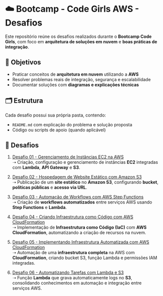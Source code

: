 # ☁️ Bootcamp - Code Girls AWS - Desafios 

Este repositório reúne os desafios realizados durante o **Bootcamp Code Girls**, com foco em **arquitetura de soluções em nuvem** e **boas práticas de integração**.  

## 🎯 Objetivos
- Praticar conceitos de **arquitetura em nuvem** utilizando a **AWS**  
- Resolver problemas reais de integração, segurança e escalabilidade  
- Documentar soluções com **diagramas e explicações técnicas**  

## 🗂 Estrutura
Cada desafio possui sua própria pasta, contendo:
- `README.md` com explicação do problema e solução proposta  
- Código ou scripts de apoio (quando aplicável)  

## 📑 Desafios

1. [Desafio 01 - Gerenciamento de Instâncias EC2 na AWS](./desafios/desafio01/README.md)  
   ➝ Criação, configuração e gerenciamento de instâncias **EC2** integradas com **Lambda**, **API Gateway** e **S3**.

2. [Desafio 02 - Hospedagem de Website Estático com Amazon S3](./desafios/desafio02/README.md)  
   ➝ Publicação de um **site estático** no **Amazon S3**, configurando **bucket**, **políticas públicas** e **acesso via URL**.

3. [Desafio 03 - Automação de Workflows com AWS Step Functions](./desafios/desafio03/README.md)  
   ➝ Criação de **workflows automatizados** entre serviços AWS usando **Step Functions** e **Lambda**.

4. [Desafio 04 - Criando Infraestrutura como Código com AWS CloudFormation](./desafios/desafio04/README.md)  
   ➝ Implementação de **Infraestrutura como Código (IaC)** com **AWS CloudFormation**, automatizando a criação de recursos na nuvem.

5. [Desafio 05 - Implementando Infraestrutura Automatizada com AWS CloudFormation](./desafios/desafio05/README.md)  
   ➝ Automação de uma **infraestrutura completa** na AWS com **CloudFormation**, criando bucket S3, função Lambda e permissões IAM integradas.

6. [Desafio 06 - Automatizando Tarefas com Lambda e S3](./desafios/desafio06/README.md)  
   ➝ Função **Lambda** que grava automaticamente logs no **S3**, consolidando conhecimentos em automação e integração entre serviços AWS.